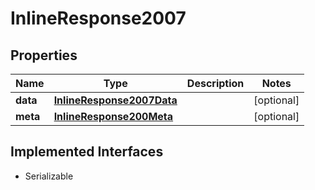 

# InlineResponse2007


## Properties

Name | Type | Description | Notes
------------ | ------------- | ------------- | -------------
**data** | [**InlineResponse2007Data**](InlineResponse2007Data.md) |  |  [optional]
**meta** | [**InlineResponse200Meta**](InlineResponse200Meta.md) |  |  [optional]


## Implemented Interfaces

* Serializable



